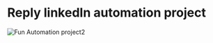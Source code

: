 # Reply linkedIn automation project


![Fun Automation project2](https://user-images.githubusercontent.com/81525051/147880990-4374368c-2e80-42ab-b3a7-695749c2cbd0.gif)
